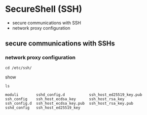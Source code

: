 # SecureShell (SSH)
* secure communications with SSH
* network proxy configuration
## secure communications with SSHs
### network proxy configuration
```terminal
cd /etc/ssh/
```
show 
```terminal
ls
```
```output
moduli        sshd_config.d           ssh_host_ed25519_key.pub
ssh_config    ssh_host_ecdsa_key      ssh_host_rsa_key
ssh_config.d  ssh_host_ecdsa_key.pub  ssh_host_rsa_key.pub
sshd_config   ssh_host_ed25519_key
```